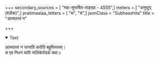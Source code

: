 +++
secondary_sources = [ "महा-सुभाषित-सङ्ग्रहः - 4555",]
meters = [ "अनुष्टुप् (श्लोक)",]
pratimaalaa_letters = [ "थ", "स",]
jsonClass = "Subhaashita"
title = "आत्मतत्त्वं न"

+++

<details open><summary>Text</summary>

आत्मतत्त्वं न जानाति करोति बहुविस्तरम्।  
स एव निधनं याति नालिकेरोदकं यथा॥
</details>

